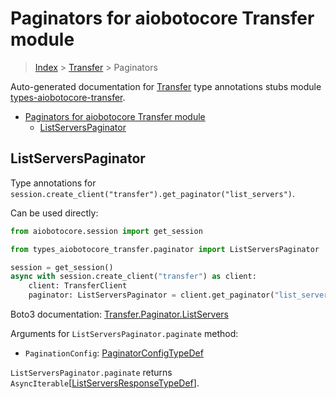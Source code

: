 <a id="paginators-for-aiobotocore-transfer-module"></a>

# Paginators for aiobotocore Transfer module

> [Index](..) > [Transfer](.) > Paginators

Auto-generated documentation for
[Transfer](https://boto3.amazonaws.com/v1/documentation/api/latest/reference/services/transfer.html#Transfer)
type annotations stubs module
[types-aiobotocore-transfer](https://pypi.org/project/types-aiobotocore-transfer/).

- [Paginators for aiobotocore Transfer module](#paginators-for-aiobotocore-transfer-module)
  - [ListServersPaginator](#listserverspaginator)

<a id="listserverspaginator"></a>

## ListServersPaginator

Type annotations for
`session.create_client("transfer").get_paginator("list_servers")`.

Can be used directly:

```python
from aiobotocore.session import get_session

from types_aiobotocore_transfer.paginator import ListServersPaginator

session = get_session()
async with session.create_client("transfer") as client:
    client: TransferClient
    paginator: ListServersPaginator = client.get_paginator("list_servers")
```

Boto3 documentation:
[Transfer.Paginator.ListServers](https://boto3.amazonaws.com/v1/documentation/api/latest/reference/services/transfer.html#Transfer.Paginator.ListServers)

Arguments for `ListServersPaginator.paginate` method:

- `PaginationConfig`:
  [PaginatorConfigTypeDef](./type_defs.md#paginatorconfigtypedef)

`ListServersPaginator.paginate` returns
`AsyncIterable`\[[ListServersResponseTypeDef](./type_defs.md#listserversresponsetypedef)\].
